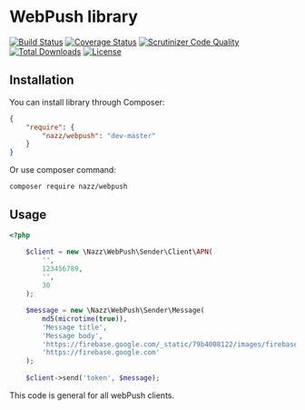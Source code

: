 WebPush library
=========

[![Build Status](https://travis-ci.org/Kaznadzey/WebPush.svg?branch=master)](https://travis-ci.org/Kaznadzey/WebPush)
[![Coverage Status](https://coveralls.io/repos/github/Kaznadzey/WebPush/badge.png?branch=master)](https://coveralls.io/github/Kaznadzey/WebPush?branch=master)
[![Scrutinizer Code Quality](https://scrutinizer-ci.com/g/Kaznadzey/WebPush/badges/quality-score.png?b=master)](https://scrutinizer-ci.com/g/Kaznadzey/WebPush/?branch=master)
[![Total Downloads](https://poser.pugx.org/nazz/webpush/downloads)](https://packagist.org/packages/nazz/webpush)
[![License](https://poser.pugx.org/nazz/webpush/license)](https://packagist.org/packages/nazz/webpush)

Installation
------------

You can install library through Composer:
```json
{
    "require": {
        "nazz/webpush": "dev-master"
    }
}
```

Or use composer command:

```console
composer require nazz/webpush
```


Usage
------------

```php
<?php

    $client = new \Nazz\WebPush\Sender\Client\APN(
        '',
        123456789,
        '',
        30
    );

    $message = new \Nazz\WebPush\Sender\Message(
        md5(microtime(true)),
        'Message title',
        'Message body',
        'https://firebase.google.com/_static/79b4008122/images/firebase/lockup.png',
        'https://firebase.google.com'
    );
    
    $client->send('token', $message);
```

This code is general for all webPush clients.
